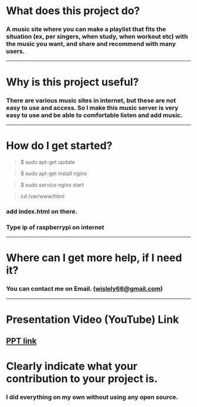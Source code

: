 # What does this project do? 
### A music site where you can make a playlist that fits the situation (ex, per singers, when study, when workout etc) with the music you want, and share and recommend with many users.
-----------------------------------
# Why is this project useful? 
### There are various music sites in internet, but these are not easy to use and access. So I make this music server is very easy to use and be able to comfortable listen and add music.
-----------------------------------
# How do I get started?
> $ sudo apt-get update

> $ sudo apt-get install nginx

> $ sudo service nginx start

> cd /var/www/html
### add index.html on there.
### Type ip of raspberrypi on internet
-----------------------------------
# Where can I get more help, if I need it? 
### You can contact me on Email. (wislely66@gmail.com)
-----------------------------------
# Presentation Video (YouTube) Link
[PPT link](https://youtu.be/pz5nTW_p32w, "PPT link")
-----------------------------------
# Clearly indicate what your contribution to your project is. 
### I did everything on my own without using any open source.
